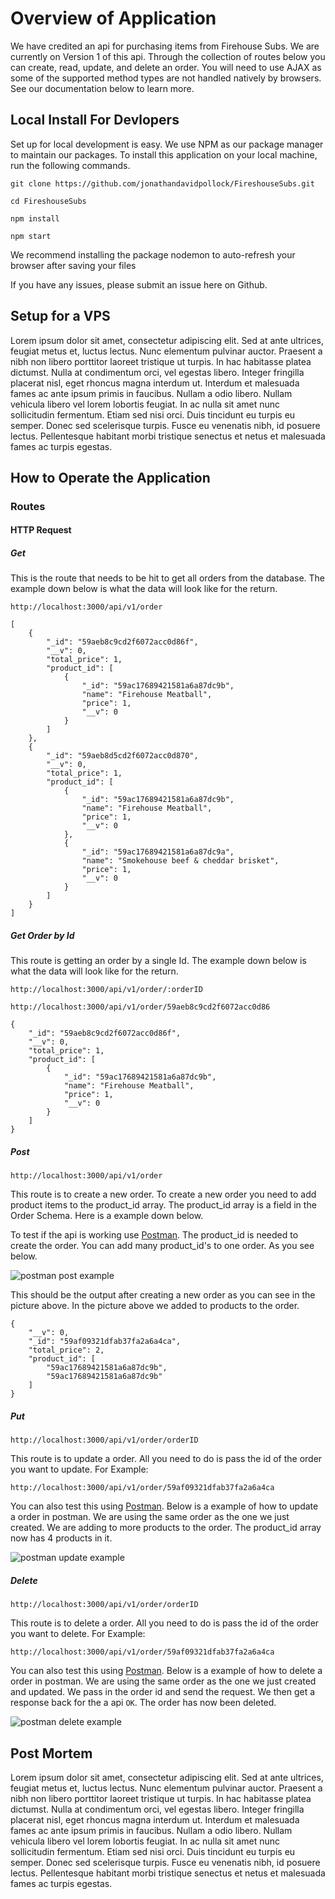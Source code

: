 # Overview of Application 

We have credited an api for purchasing items from Firehouse Subs. We are currently on Version 1 of this api. Through the collection of routes below you can create, read, update, and delete an order. You will need to use AJAX as some of the supported method types are not handled natively by browsers. See our documentation below to learn more.

## Local Install For Devlopers 

Set up for local development is easy. We use NPM as our package manager to maintain our packages. To install this application on your local machine, run the following commands. 

```git clone https://github.com/jonathandavidpollock/FireshouseSubs.git```

```cd FireshouseSubs```

```npm install```

```npm start```

We recommend installing the package nodemon to auto-refresh your browser after saving your files

If you have any issues, please submit an issue here on Github.

## Setup for a VPS
Lorem ipsum dolor sit amet, consectetur adipiscing elit. Sed at ante ultrices, feugiat metus et, luctus lectus. Nunc elementum pulvinar auctor. Praesent a nibh non libero porttitor laoreet tristique ut turpis. In hac habitasse platea dictumst. Nulla at condimentum orci, vel egestas libero. Integer fringilla placerat nisl, eget rhoncus magna interdum ut. Interdum et malesuada fames ac ante ipsum primis in faucibus. Nullam a odio libero. Nullam vehicula libero vel lorem lobortis feugiat. In ac nulla sit amet nunc sollicitudin fermentum. Etiam sed nisi orci. Duis tincidunt eu turpis eu semper. Donec sed scelerisque turpis. Fusce eu venenatis nibh, id posuere lectus. Pellentesque habitant morbi tristique senectus et netus et malesuada fames ac turpis egestas.

## How to Operate the Application

### Routes

#### HTTP Request
##### Get
This is the route that needs to be hit to get all orders from the database. The example down below is what the data will look like for the return. 

`http://localhost:3000/api/v1/order`


``` 
[
    {
        "_id": "59aeb8c9cd2f6072acc0d86f",
        "__v": 0,
        "total_price": 1,
        "product_id": [
            {
                "_id": "59ac17689421581a6a87dc9b",
                "name": "Firehouse Meatball",
                "price": 1,
                "__v": 0
            }
        ]
    },
    {
        "_id": "59aeb8d5cd2f6072acc0d870",
        "__v": 0,
        "total_price": 1,
        "product_id": [
            {
                "_id": "59ac17689421581a6a87dc9b",
                "name": "Firehouse Meatball",
                "price": 1,
                "__v": 0
            },
            {
                "_id": "59ac17689421581a6a87dc9a",
                "name": "Smokehouse beef & cheddar brisket",
                "price": 1,
                "__v": 0
            }
        ]
    }
]
```
##### Get Order by Id
This route is getting an order by a single Id. The example down below is what the data will look like for the return. 

`http://localhost:3000/api/v1/order/:orderID`

`http://localhost:3000/api/v1/order/59aeb8c9cd2f6072acc0d86`


``` 
{
    "_id": "59aeb8c9cd2f6072acc0d86f",
    "__v": 0,
    "total_price": 1,
    "product_id": [
        {
            "_id": "59ac17689421581a6a87dc9b",
            "name": "Firehouse Meatball",
            "price": 1,
            "__v": 0
        }
    ]
}
```
##### Post

`http://localhost:3000/api/v1/order`

This route is to create a new order. To create a new order you need to add product items to the product\_id array. The product_id array is a field in the Order Schema. Here is a example down below.


To test if the api is working use [Postman](https://www.getpostman.com/). The product\_id is needed to create the order. You can add many product\_id's to one order. As you see below.

![postman post example](http://ibb.co/ei9XTa "Postman Post Example")

This should be the output after creating a new order as you can see in the picture above. In the picture above we added to products to the order. 

``` 
{
    "__v": 0,
    "_id": "59af09321dfab37fa2a6a4ca",
    "total_price": 2,
    "product_id": [
        "59ac17689421581a6a87dc9b",
        "59ac17689421581a6a87dc9b"
    ]
}
```
##### Put

`http://localhost:3000/api/v1/order/orderID`

This route is to update a order. All you need to do is pass the id of the order you want to update. For Example: 

`http://localhost:3000/api/v1/order/59af09321dfab37fa2a6a4ca`

You can also test this using [Postman](https://www.getpostman.com/). Below is a example of how to update a order in postman. We are using the same order as the one we just created. We are adding to more products to the order. The product\_id array now has 4 products in it.

![postman update example](http://ibb.co/f3uJZF "Postman Put Example")

##### Delete

`http://localhost:3000/api/v1/order/orderID`

This route is to delete a order. All you need to do is pass the id of the order you want to delete. For Example:
 
`http://localhost:3000/api/v1/order/59af09321dfab37fa2a6a4ca`

You can also test this using [Postman](https://www.getpostman.com/). Below is a example of how to delete a order in postman. We are using the same order as the one we just created and updated. We pass in the order id and send the request. We then get a response back for the a api `OK`. The order has now been deleted.

![postman delete example](http://ibb.co/cX9wMv "Postman Delete Example")



## Post Mortem
Lorem ipsum dolor sit amet, consectetur adipiscing elit. Sed at ante ultrices, feugiat metus et, luctus lectus. Nunc elementum pulvinar auctor. Praesent a nibh non libero porttitor laoreet tristique ut turpis. In hac habitasse platea dictumst. Nulla at condimentum orci, vel egestas libero. Integer fringilla placerat nisl, eget rhoncus magna interdum ut. Interdum et malesuada fames ac ante ipsum primis in faucibus. Nullam a odio libero. Nullam vehicula libero vel lorem lobortis feugiat. In ac nulla sit amet nunc sollicitudin fermentum. Etiam sed nisi orci. Duis tincidunt eu turpis eu semper. Donec sed scelerisque turpis. Fusce eu venenatis nibh, id posuere lectus. Pellentesque habitant morbi tristique senectus et netus et malesuada fames ac turpis egestas.